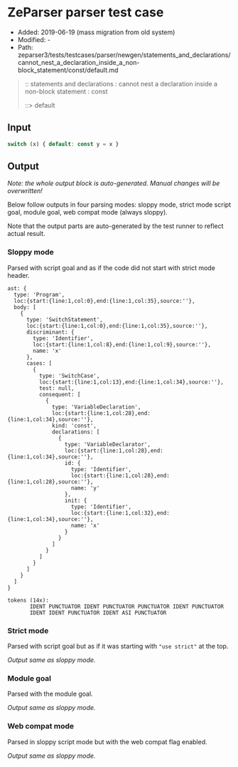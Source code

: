 # ZeParser parser test case

- Added: 2019-06-19 (mass migration from old system)
- Modified: -
- Path: zeparser3/tests/testcases/parser/newgen/statements_and_declarations/cannot_nest_a_declaration_inside_a_non-block_statement/const/default.md

> :: statements and declarations : cannot nest a declaration inside a non-block statement : const
>
> ::> default

## Input

`````js
switch (x) { default: const y = x }
`````

## Output

_Note: the whole output block is auto-generated. Manual changes will be overwritten!_

Below follow outputs in four parsing modes: sloppy mode, strict mode script goal, module goal, web compat mode (always sloppy).

Note that the output parts are auto-generated by the test runner to reflect actual result.

### Sloppy mode

Parsed with script goal and as if the code did not start with strict mode header.

`````
ast: {
  type: 'Program',
  loc:{start:{line:1,col:0},end:{line:1,col:35},source:''},
  body: [
    {
      type: 'SwitchStatement',
      loc:{start:{line:1,col:0},end:{line:1,col:35},source:''},
      discriminant: {
        type: 'Identifier',
        loc:{start:{line:1,col:8},end:{line:1,col:9},source:''},
        name: 'x'
      },
      cases: [
        {
          type: 'SwitchCase',
          loc:{start:{line:1,col:13},end:{line:1,col:34},source:''},
          test: null,
          consequent: [
            {
              type: 'VariableDeclaration',
              loc:{start:{line:1,col:28},end:{line:1,col:34},source:''},
              kind: 'const',
              declarations: [
                {
                  type: 'VariableDeclarator',
                  loc:{start:{line:1,col:28},end:{line:1,col:34},source:''},
                  id: {
                    type: 'Identifier',
                    loc:{start:{line:1,col:28},end:{line:1,col:28},source:''},
                    name: 'y'
                  },
                  init: {
                    type: 'Identifier',
                    loc:{start:{line:1,col:32},end:{line:1,col:34},source:''},
                    name: 'x'
                  }
                }
              ]
            }
          ]
        }
      ]
    }
  ]
}

tokens (14x):
       IDENT PUNCTUATOR IDENT PUNCTUATOR PUNCTUATOR IDENT PUNCTUATOR
       IDENT IDENT PUNCTUATOR IDENT ASI PUNCTUATOR
`````

### Strict mode

Parsed with script goal but as if it was starting with `"use strict"` at the top.

_Output same as sloppy mode._

### Module goal

Parsed with the module goal.

_Output same as sloppy mode._

### Web compat mode

Parsed in sloppy script mode but with the web compat flag enabled.

_Output same as sloppy mode._
